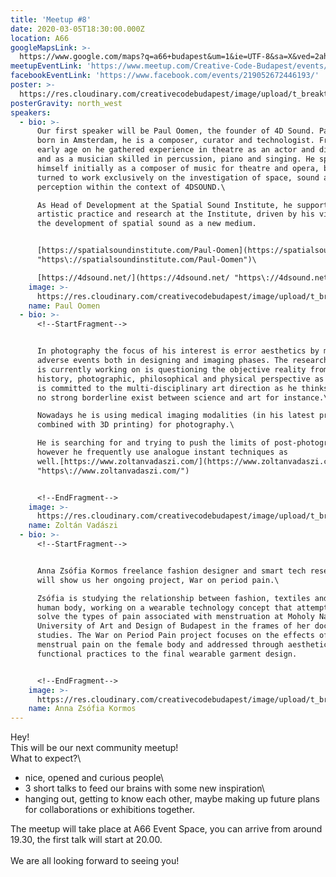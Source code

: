 ```yaml
---
title: 'Meetup #8'
date: 2020-03-05T18:30:00.000Z
location: A66
googleMapsLink: >-
  https://www.google.com/maps?q=a66+budapest&um=1&ie=UTF-8&sa=X&ved=2ahUKEwi8rby1qMnnAhVF8aYKHdABCEEQ_AUoAXoECBQQAw
meetupEventLink: 'https://www.meetup.com/Creative-Code-Budapest/events/qnhgzpybcdbjb/'
facebookEventLink: 'https://www.facebook.com/events/219052672446193/'
poster: >-
  https://res.cloudinary.com/creativecodebudapest/image/upload/t_breakthumbnails/v1579439385/CCBP_FB_Group_Cover_8_jw2hl3.jpg
posterGravity: north_west
speakers:
  - bio: >-
      Our first speaker will be Paul Oomen, the founder of 4D Sound. Paul was
      born in Amsterdam, he is a composer, curator and technologist. From an
      early age on he gathered experience in theatre as an actor and director,
      and as a musician skilled in percussion, piano and singing. He specialised
      himself initially as a composer of music for theatre and opera, before he
      turned to work exclusively on the investigation of space, sound and
      perception within the context of 4DSOUND.\

      As Head of Development at the Spatial Sound Institute, he supports
      artistic practice and research at the Institute, driven by his vision on
      the development of spatial sound as a new medium.


      [https://spatialsoundinstitute.com/Paul-Oomen](https://spatialsoundinstitute.com/Paul-Oomen
      "https\://spatialsoundinstitute.com/Paul-Oomen")\

      [https://4dsound.net/](https://4dsound.net/ "https\://4dsound.net/")
    image: >-
      https://res.cloudinary.com/creativecodebudapest/image/upload/t_breakthumbnails/v1581418822/cc8/paul_wp4wdo.jpg
    name: Paul Oomen
  - bio: >-
      <!--StartFragment-->


      In photography the focus of his interest is error aesthetics by managing
      adverse events both in designing and imaging phases. The research field he
      is currently working on is questioning the objective reality from art
      history, photographic, philosophical and physical perspective as well. He
      is committed to the multi-disciplinary art direction as he thinks there is
      no strong borderline exist between science and art for instance.\

      Nowadays he is using medical imaging modalities (in his latest project
      combined with 3D printing) for photography.\

      He is searching for and trying to push the limits of post-photography,
      however he frequently use analogue instant techniques as
      well.[https://www.zoltanvadaszi.com/](https://www.zoltanvadaszi.com/
      "https\://www.zoltanvadaszi.com/")


      <!--EndFragment-->
    image: >-
      https://res.cloudinary.com/creativecodebudapest/image/upload/t_breakthumbnails/v1581418874/cc8/vadaszi_w1wuvz.jpg
    name: Zoltán Vadászi
  - bio: >-
      <!--StartFragment-->


      Anna Zsófia Kormos freelance fashion designer and smart tech researcher
      will show us her ongoing project, War on period pain.\

      Zsófia is studying the relationship between fashion, textiles and the
      human body, working on a wearable technology concept that attempts to
      solve the types of pain associated with menstruation at Moholy Nagy Art
      University of Art and Design of Budapest in the frames of her doctorate
      studies. The War on Period Pain project focuses on the effects of
      menstrual pain on the female body and addressed through aesthetic and
      functional practices to the final wearable garment design.


      <!--EndFragment-->
    image: >-
      https://res.cloudinary.com/creativecodebudapest/image/upload/t_breakthumbnails/v1581418847/cc8/kormos_lcyp0u.jpg
    name: Anna Zsófia Kormos
---
```

Hey!\
This will be our next community meetup!\
What to expect?\

* nice, opened and curious people\
* 3 short talks to feed our brains with some new inspiration\
* hanging out, getting to know each other, maybe making up future plans for collaborations or exhibitions together.

The meetup will take place at A66 Event Space, you can arrive from around 19.30, the first talk will start at 20.00.\
\
We are all looking forward to seeing you!
